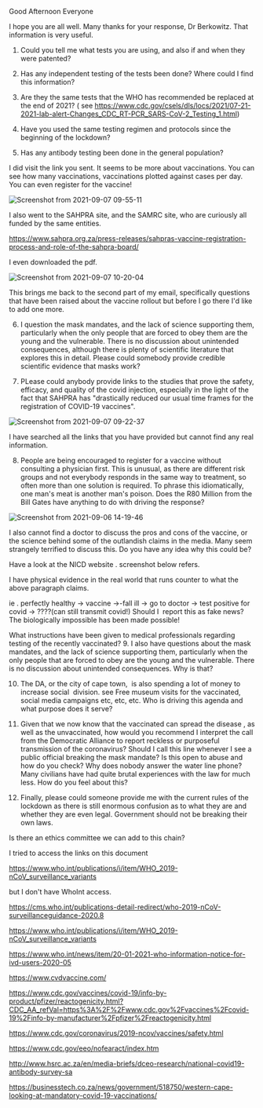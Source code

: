 Good Afternoon Everyone

I hope you are all well. Many thanks for your response, Dr Berkowitz. 
That information is very useful.

1. Could you tell me what tests you are using, and also if and when they were patented? 

2. Has any independent testing of the tests been done? Where could I find this information?

3. Are they the same tests that the WHO has recommended be replaced at the end of 2021? ( see https://www.cdc.gov/csels/dls/locs/2021/07-21-2021-lab-alert-Changes_CDC_RT-PCR_SARS-CoV-2_Testing_1.html)

4. Have you used the same testing regimen and protocols since the beginning of the lockdown? 

5. Has any antibody testing been done in the general population?   

I did visit the link you sent. It seems to be more about vaccinations. 
You can see how many vaccinations, vaccinations plotted against cases per day. You can even register for the vaccine! 


![Screenshot from 2021-09-07 09-55-11](https://user-images.githubusercontent.com/25202975/132314319-3a88157e-9a44-4225-99a5-8e945cf8e8a3.png)



I also went to the SAHPRA site, and the SAMRC site, who are curiously all funded by the same entities. 

https://www.sahpra.org.za/press-releases/sahpras-vaccine-registration-process-and-role-of-the-sahpra-board/

I even downloaded the pdf. 

![Screenshot from 2021-09-07 10-20-04](https://user-images.githubusercontent.com/25202975/132315032-fe0036d9-2ad8-4c63-a6dc-283efc14ec86.png)



This brings me back to the second part of my email, specifically questions that have been raised about the vaccine rollout but before I go there  I'd like to add one more.

6. I question the mask mandates, and the lack of science supporting them, particularly when the only people that are forced to obey them are the young and the vulnerable.  There is no discussion about unintended consequences, although there is plenty of scientific literature that explores this in detail. Please could somebody provide credible scientific evidence that masks work? 


7. PLease could anybody provide links to the studies that prove the safety, efficacy, and quality of the covid injection, especially in the light of the fact that SAHPRA has "drastically reduced our usual time frames for the registration of COVID-19 vaccines". 

![Screenshot from 2021-09-07 09-22-37](https://user-images.githubusercontent.com/25202975/132314984-aaa546e1-b00d-4579-946b-0893aacdbf15.png) 


I have searched all the links that you have provided but cannot find any real information. 

8. People are being encouraged to register for a vaccine without consulting a physician first. This is unusual, as there are different risk groups and not everybody responds in the same way to treatment, so often more than one solution is required. To phrase this idiomatically, one man's meat is another man's poison.
Does the R80 Million from the Bill Gates have anything to do with driving the response? 

![Screenshot from 2021-09-06 14-19-46](https://user-images.githubusercontent.com/25202975/132414335-193a001d-dac8-4d51-81d9-a373c7e80792.png) 



I also cannot find a doctor to discuss the pros and cons of the vaccine, or the science behind some of the outlandish claims in the media. Many seem strangely terrified to discuss this. Do you have any idea why this could be?

Have a look at the NICD website . screenshot below refers.
 
I have physical evidence in the real world that runs counter to what the above paragraph claims. 

ie . perfectly healthy -> vaccine ->-fall ill -> go to doctor -> test positive for covid -> ????(can still transmit covid!)
Should I  report this as fake news?  The biologically impossible has been made possible!

What instructions have been given to medical professionals regarding testing of the recently vaccinated?
9. I also have questions about the mask mandates, and the lack of science supporting them, particularly when the only people that are forced to obey are the young and the vulnerable. There is no discussion about unintended consequences. Why is that?

10. The DA, or the city of cape town,  is also spending a lot of money to  increase social  division. see Free museum visits for the vaccinated, social media campaigns etc, etc, etc. Who is driving this agenda and what purpose does it serve?

11. Given that we now know that the vaccinated can spread the disease , as well as the unvaccinated, how would you recommend I interpret the call from the Democratic Alliance to report reckless or purposeful transmission of the coronavirus? Should I call this line whenever I see a public official breaking the mask mandate? Is this open to abuse and how do you check? Why does nobody answer the water line phone?
Many civilians have had quite brutal experiences with the law for much less. How do you feel about this?

12. Finally, please could someone provide me with the current rules of the lockdown as there is still enormous confusion as to what they are and whether they are even legal. Government should not be breaking their own laws. 

Is there an ethics committee we can add to this chain?


I tried to access the links on this document

https://www.who.int/publications/i/item/WHO_2019-nCoV_surveillance_variants

 but I don't have WhoInt access. 


https://cms.who.int/publications-detail-redirect/who-2019-nCoV-surveillanceguidance-2020.8

https://www.who.int/publications/i/item/WHO_2019-nCoV_surveillance_variants

https://www.who.int/news/item/20-01-2021-who-information-notice-for-ivd-users-2020-05

https://www.cvdvaccine.com/

https://www.cdc.gov/vaccines/covid-19/info-by-product/pfizer/reactogenicity.html?CDC_AA_refVal=https%3A%2F%2Fwww.cdc.gov%2Fvaccines%2Fcovid-19%2Finfo-by-manufacturer%2Fpfizer%2Freactogenicity.html

https://www.cdc.gov/coronavirus/2019-ncov/vaccines/safety.html

https://www.cdc.gov/eeo/nofearact/index.htm

http://www.hsrc.ac.za/en/media-briefs/dceo-research/national-covid19-antibody-survey-sa

https://businesstech.co.za/news/government/518750/western-cape-looking-at-mandatory-covid-19-vaccinations/











